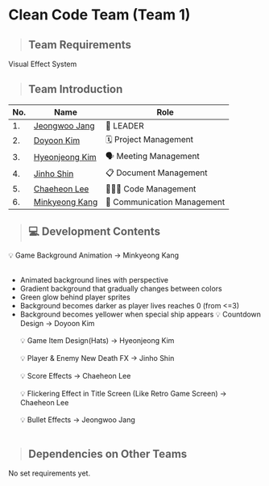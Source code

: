 # Clean Code Team (Team 1)

> ## Team Requirements
Visual Effect System

> ## Team Introduction
|No.| Name     | Role |
|---------|-------------------------|-----------|
|1. |[Jeongwoo Jang](https://github.com/jeongwoo903/jang_jeongwoo)|👑 LEADER|
|2. |[Doyoon Kim](https://github.com/doyoon323/doyoon323.git)|🗓️ Project Management| 
|3. |[Hyeonjeong Kim](https://github.com/258xsw/258xsw)|🗣️ Meeting Management|
|4. |[Jinho Shin](https://github.com/NiceGuy1313/shinjinho)|📋 Document Management|
|5. |[Chaeheon Lee](https://github.com/highlees/highlees)|🧑🏻‍💻 Code Management|
|6. |[Minkyeong Kang](https://github.com/alicek0/alicek0)|💬 Communication Management|

> ## 💻 Development Contents

💡 Game Background Animation -> Minkyeong Kang <br></br>
- Animated background lines with perspective
- Gradient background that gradually changes between colors
- Green glow behind player sprites
- Background becomes darker as player lives reaches 0 (from <=3)
- Background becomes yellower when special ship appears
💡 Countdown Design -> Doyoon Kim <br></br>
💡 Game Item Design(Hats) -> Hyeonjeong Kim<br></br>
💡 Player & Enemy New Death FX -> Jinho Shin<br></br>
💡 Score Effects -> Chaeheon Lee <br></br>
💡 Flickering Effect in Title Screen (Like Retro Game Screen) -> Chaeheon Lee <br></br>
💡 Bullet Effects -> Jeongwoo Jang <br></br>

> ## Dependencies on Other Teams
No set requirements yet.<br></br>
